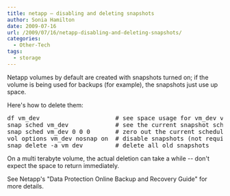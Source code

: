 ```yaml
---
title: netapp – disabling and deleting snapshots
author: Sonia Hamilton
date: 2009-07-16
url: /2009/07/16/netapp-disabling-and-deleting-snapshots/
categories:
  - Other-Tech
tags:
  - storage
---
```

Netapp volumes by default are created with snapshots turned on; if the volume is being used for backups (for example), the snapshots just use up space.

<!--more-->

Here's how to delete them:

<pre>df vm_dev                     # see space usage for vm_dev volume
snap sched vm_dev             # see the current snapshot schedule
snap sched vm_dev 0 0 0       # zero out the current schedule
vol options vm_dev nosnap on  # disable snapshots (not required, but "belts and braces")
snap delete -a vm_dev         # delete all old snapshots</pre>

On a multi terabyte volume, the actual deletion can take a while -- don't expect the space to return immediately.

See Netapp's "Data Protection Online Backup and Recovery Guide" for more details.
